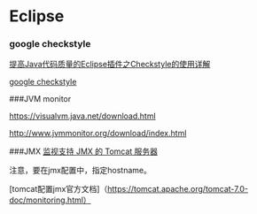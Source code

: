 # Eclipse

### google checkstyle

[提高Java代码质量的Eclipse插件之Checkstyle的使用详解](http://blog.csdn.net/dyllove98/article/details/9390363)

[google checkstyle](http://blog.csdn.net/gtuu0123/article/details/4891833)


###JVM monitor

https://visualvm.java.net/download.html

http://www.jvmmonitor.org/download/index.html


###JMX
[监视支持 JMX 的 Tomcat 服务器](http://www-01.ibm.com/support/knowledgecenter/SS4JCV_7.5.5/org.eclipse.tptp.monitoring.managedagent.doc.user/content/max_jmx_tomcat.htm?lang=zh)

注意，要在jmx配置中，指定hostname。

[tomcat配置jmx官方文档]（https://tomcat.apache.org/tomcat-7.0-doc/monitoring.html）